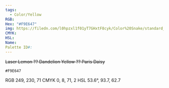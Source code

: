 ```yaml
---
tags:
  - Color/Yellow
RGB: 
Hex: "#F9E647"
img: https://filedn.com/l0hpzxl1f01yT7GHxtF8cyk/Color%20Snake/standard_csv_to_svg/%23/F9E647.svg
CMYK: 
HSL: 
Name: 
Palette ID#:
---
```

~~Laser Lemon ?? Dandelion Yellow ?? Paris Daisy~~
```palette
#F9E647
```
RGB	249, 230, 71
CMYK	0, 8, 71, 2
HSL	53.6°, 93.7, 62.7

